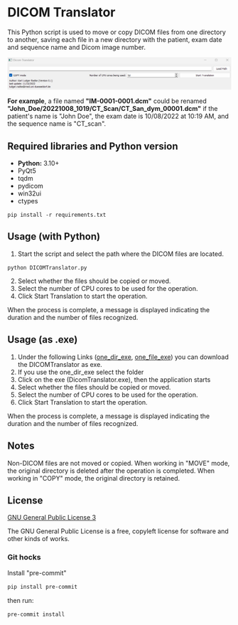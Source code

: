 # DICOM Translator
This Python script is used to move or copy DICOM files from one directory to another, saving each file in a new directory with the patient, exam date and sequence name and Dicom image number.

![plot](images/GUI.png)

**For example**, a file named **"IM-0001-0001.dcm"** could be renamed **"John_Doe/20221008_1019/CT_Scan/CT_San_dym_00001.dcm"** if the patient's name is "John Doe", the exam date is 10/08/2022 at 10:19 AM, and the sequence name is "CT_scan".

## Required libraries and Python version
- **Python:** 3.10+
- PyQt5
- tqdm
- pydicom
- win32ui
- ctypes

```basch
pip install -r requirements.txt
```

## Usage (with Python)
1. Start the script and select the path where the DICOM files are located.

```basch
python DICOMTranslator.py
```

2. Select whether the files should be copied or moved.
3. Select the number of CPU cores to be used for the operation.
4. Click Start Translation to start the operation.

When the process is complete, a message is displayed indicating the duration and the number of files recognized.

## Usage (as .exe)

1. Under the following Links ([one_dir_exe](/dist/DicomTranslator.exe), [one_file_exe](/dist/DICOMTranslator.zip)) you can download the DICOMTranslator as exe.
2. If you use the one_dir_exe select the folder
3. Click on the exe (DicomTranslator.exe), then the application starts
4. Select whether the files should be copied or moved.
5. Select the number of CPU cores to be used for the operation.
6. Click Start Translation to start the operation.

When the process is complete, a message is displayed indicating the duration and the number of files recognized.

## Notes
Non-DICOM files are not moved or copied.
When working in "MOVE" mode, the original directory is deleted after the operation is completed.
When working in "COPY" mode, the original directory is retained.

## License
[GNU General Public License 3](https://www.gnu.org/licenses/gpl-3.0.html)

The GNU General Public License is a free, copyleft license for software and other kinds of works.

### Git hocks
Install "pre-commit"
```bash
pip install pre-commit
```

then run:
```bash
pre-commit install
```

